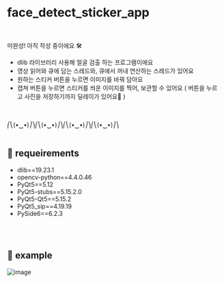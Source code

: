 # face_detect_sticker_app
<br>

미완성! 아직 작성 중이에요 🛠
- dlib 라이브러리 사용해 얼굴 검출 하는 프로그램이에요
- 영상 읽어와 큐에 담는 스레드와, 큐에서 꺼내 연산하는 스레드가 있어요
- 원하는 스티커 버튼을 누르면 이미지를 바꿔 담아요
- 캡쳐 버튼을 누르면 스티커를 씌운 이미지를 찍어, 보관할 수 있어요 ( 버튼을 누르고 사진을 저장하기까지 딜레이가 있어요🥲 )

<br><br>
⎛⎝(•‿•)⎠⎞⎛⎝(•‿•)⎠⎞⎛⎝(•‿•)⎠⎞⎛⎝(•‿•)⎠⎞
<br><br>


## 📌 requeirements
- dlib==19.23.1
- opencv-python==4.4.0.46
- PyQt5==5.12
- PyQt5-stubs==5.15.2.0
- PyQt5-Qt5==5.15.2
- PyQt5_sip==4.19.19
- PySide6==6.2.3

<br><br>
## 📸 example
![image](https://user-images.githubusercontent.com/94279314/160963449-b3bdd941-e2ed-4fa6-b3d9-226da91d9ce5.png)

<br><br>

